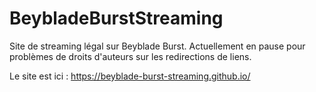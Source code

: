 # BeybladeBurstStreaming

Site de streaming légal sur Beyblade Burst. Actuellement en pause pour problèmes de droits d'auteurs sur les redirections de liens.

Le site est ici : https://beyblade-burst-streaming.github.io/

